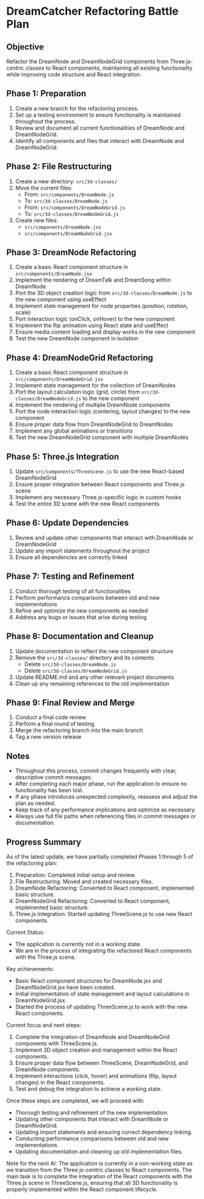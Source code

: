 # DreamCatcher Refactoring Battle Plan                                                                                                                                                                                                                     
                                                                                                                                                                                                                                                            
 ## Objective                                                                                                                                                                                                                                               
 Refactor the DreamNode and DreamNodeGrid components from Three.js-centric classes to React components, maintaining all existing functionality while improving code structure and React integration.                                                        
                                                                                                                                                                                                                                                            
 ## Phase 1: Preparation                                                                                                                                                                                                                                    
                                                                                                                                                                                                                                                            
 1. Create a new branch for the refactoring process.                                                                                                                                                                                                        
 2. Set up a testing environment to ensure functionality is maintained throughout the process.                                                                                                                                                              
 3. Review and document all current functionalities of DreamNode and DreamNodeGrid.                                                                                                                                                                         
 4. Identify all components and files that interact with DreamNode and DreamNodeGrid.                                                                                                                                                                       
                                                                                                                                                                                                                                                            
 ## Phase 2: File Restructuring                                                                                                                                                                                                                             
                                                                                                                                                                                                                                                            
 1. Create a new directory: `src/3d-classes/`                                                                                                                                                                                                               
 2. Move the current files:                                                                                                                                                                                                                                 
    - From: `src/components/DreamNode.js`                                                                                                                                                                                                                   
    - To: `src/3d-classes/DreamNode.js`                                                                                                                                                                                                                     
    - From: `src/components/DreamNodeGrid.js`                                                                                                                                                                                                               
    - To: `src/3d-classes/DreamNodeGrid.js`                                                                                                                                                                                                                 
 3. Create new files:                                                                                                                                                                                                                                       
    - `src/components/DreamNode.jsx`                                                                                                                                                                                                                        
    - `src/components/DreamNodeGrid.jsx`                                                                                                                                                                                                                    
                                                                                                                                                                                                                                                            
 ## Phase 3: DreamNode Refactoring                                                                                                                                                                                                                          
                                                                                                                                                                                                                                                            
 1. Create a basic React component structure in `src/components/DreamNode.jsx`                                                                                                                                                                              
 2. Implement the rendering of DreamTalk and DreamSong within DreamNode                                                                                                                                                                                     
 3. Port the 3D object creation logic from `src/3d-classes/DreamNode.js` to the new component using useEffect                                                                                                                                               
 4. Implement state management for node properties (position, rotation, scale)                                                                                                                                                                              
 5. Port interaction logic (onClick, onHover) to the new component                                                                                                                                                                                          
 6. Implement the flip animation using React state and useEffect                                                                                                                                                                                            
 7. Ensure media content loading and display works in the new component                                                                                                                                                                                     
 8. Test the new DreamNode component in isolation                                                                                                                                                                                                           
                                                                                                                                                                                                                                                            
 ## Phase 4: DreamNodeGrid Refactoring                                                                                                                                                                                                                      
                                                                                                                                                                                                                                                            
 1. Create a basic React component structure in `src/components/DreamNodeGrid.jsx`                                                                                                                                                                          
 2. Implement state management for the collection of DreamNodes                                                                                                                                                                                             
 3. Port the layout calculation logic (grid, circle) from `src/3d-classes/DreamNodeGrid.js` to the new component                                                                                                                                            
 4. Implement the rendering of multiple DreamNode components                                                                                                                                                                                                
 5. Port the node interaction logic (centering, layout changes) to the new component                                                                                                                                                                        
 6. Ensure proper data flow from DreamNodeGrid to DreamNodes                                                                                                                                                                                                
 7. Implement any global animations or transitions                                                                                                                                                                                                          
 8. Test the new DreamNodeGrid component with multiple DreamNodes                                                                                                                                                                                           
                                                                                                                                                                                                                                                            
 ## Phase 5: Three.js Integration                                                                                                                                                                                                                           
                                                                                                                                                                                                                                                            
 1. Update `src/components/ThreeScene.js` to use the new React-based DreamNodeGrid                                                                                                                                                                          
 2. Ensure proper integration between React components and Three.js scene                                                                                                                                                                                   
 3. Implement any necessary Three.js-specific logic in custom hooks                                                                                                                                                                                         
 4. Test the entire 3D scene with the new React components                                                                                                                                                                                                  
                                                                                                                                                                                                                                                            
 ## Phase 6: Update Dependencies                                                                                                                                                                                                                            
                                                                                                                                                                                                                                                            
 1. Review and update other components that interact with DreamNode or DreamNodeGrid                                                                                                                                                                        
 2. Update any import statements throughout the project                                                                                                                                                                                                     
 3. Ensure all dependencies are correctly linked                                                                                                                                                                                                            
                                                                                                                                                                                                                                                            
 ## Phase 7: Testing and Refinement                                                                                                                                                                                                                         
                                                                                                                                                                                                                                                            
 1. Conduct thorough testing of all functionalities                                                                                                                                                                                                         
 2. Perform performance comparisons between old and new implementations                                                                                                                                                                                     
 3. Refine and optimize the new components as needed                                                                                                                                                                                                        
 4. Address any bugs or issues that arise during testing                                                                                                                                                                                                    
                                                                                                                                                                                                                                                            
 ## Phase 8: Documentation and Cleanup                                                                                                                                                                                                                      
                                                                                                                                                                                                                                                            
 1. Update documentation to reflect the new component structure                                                                                                                                                                                             
 2. Remove the `src/3d-classes/` directory and its contents:                                                                                                                                                                                                
    - Delete `src/3d-classes/DreamNode.js`                                                                                                                                                                                                                  
    - Delete `src/3d-classes/DreamNodeGrid.js`                                                                                                                                                                                                              
 3. Update README.md and any other relevant project documents                                                                                                                                                                                               
 4. Clean up any remaining references to the old implementation                                                                                                                                                                                             
                                                                                                                                                                                                                                                            
 ## Phase 9: Final Review and Merge                                                                                                                                                                                                                         
                                                                                                                                                                                                                                                            
 1. Conduct a final code review                                                                                                                                                                                                                             
 2. Perform a final round of testing                                                                                                                                                                                                                        
 3. Merge the refactoring branch into the main branch                                                                                                                                                                                                       
 4. Tag a new version release                                                                                                                                                                                                                               
                                                                                                                                                                                                                                                            
 ## Notes                                                                                                                                                                                                                                                   
 - Throughout this process, commit changes frequently with clear, descriptive commit messages.                                                                                                                                                              
 - After completing each major phase, run the application to ensure no functionality has been lost.                                                                                                                                                         
 - If any phase introduces unexpected complexity, reassess and adjust the plan as needed.                                                                                                                                                                   
 - Keep track of any performance implications and optimize as necessary.                                                                                                                                                                                    
 - Always use full file paths when referencing files in commit messages or documentation. 

## Progress Summary

As of the latest update, we have partially completed Phases 1 through 5 of the refactoring plan:

1. Preparation: Completed initial setup and review.
2. File Restructuring: Moved and created necessary files.
3. DreamNode Refactoring: Converted to React component, implemented basic structure.
4. DreamNodeGrid Refactoring: Converted to React component, implemented basic structure.
5. Three.js Integration: Started updating ThreeScene.js to use new React components.

Current Status:
- The application is currently not in a working state.
- We are in the process of integrating the refactored React components with the Three.js scene.

Key achievements:
- Basic React component structures for DreamNode.jsx and DreamNodeGrid.jsx have been created.
- Initial implementation of state management and layout calculations in DreamNodeGrid.jsx.
- Started the process of updating ThreeScene.js to work with the new React components.

Current focus and next steps:
1. Complete the integration of DreamNode and DreamNodeGrid components with ThreeScene.js.
2. Implement 3D object creation and management within the React components.
3. Ensure proper data flow between ThreeScene, DreamNodeGrid, and DreamNode components.
4. Implement interactions (click, hover) and animations (flip, layout changes) in the React components.
5. Test and debug the integration to achieve a working state.

Once these steps are completed, we will proceed with:
- Thorough testing and refinement of the new implementation.
- Updating other components that interact with DreamNode or DreamNodeGrid.
- Updating import statements and ensuring correct dependency linking.
- Conducting performance comparisons between old and new implementations.
- Updating documentation and cleaning up old implementation files.

Note for the next AI:
The application is currently in a non-working state as we transition from the Three.js-centric classes to React components. The main task is to complete the integration of the React components with the Three.js scene in ThreeScene.js, ensuring that all 3D functionality is properly implemented within the React component lifecycle.
